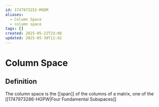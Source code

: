 ```yaml
---
id: 1747973252-MXDM
aliases:
  - Column Space
  - column space
tags: []
created: 2025-05-22T23:08
updated: 2025-05-30T11:42
---
```


# Column Space
## Definition
The column space is the [[span]] of the columns of a matrix, one of the [[1747973286-HGPW|Four Fundamental Subspaces]]
